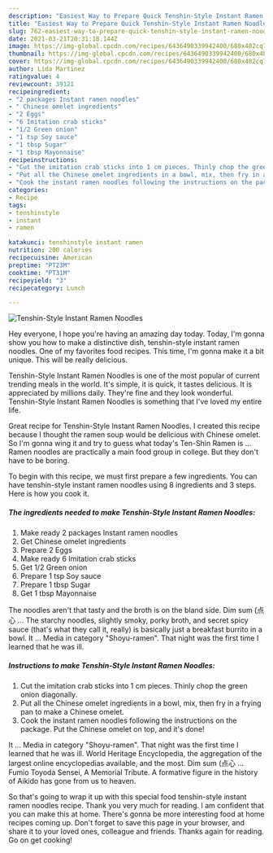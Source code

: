 ```yaml
---
description: "Easiest Way to Prepare Quick Tenshin-Style Instant Ramen Noodles"
title: "Easiest Way to Prepare Quick Tenshin-Style Instant Ramen Noodles"
slug: 762-easiest-way-to-prepare-quick-tenshin-style-instant-ramen-noodles
date: 2021-03-21T20:31:18.144Z
image: https://img-global.cpcdn.com/recipes/6436490339942400/680x482cq70/tenshin-style-instant-ramen-noodles-recipe-main-photo.jpg
thumbnail: https://img-global.cpcdn.com/recipes/6436490339942400/680x482cq70/tenshin-style-instant-ramen-noodles-recipe-main-photo.jpg
cover: https://img-global.cpcdn.com/recipes/6436490339942400/680x482cq70/tenshin-style-instant-ramen-noodles-recipe-main-photo.jpg
author: Lida Martinez
ratingvalue: 4
reviewcount: 39121
recipeingredient:
- "2 packages Instant ramen noodles"
- " Chinese omelet ingredients"
- "2 Eggs"
- "6 Imitation crab sticks"
- "1/2 Green onion"
- "1 tsp Soy sauce"
- "1 tbsp Sugar"
- "1 tbsp Mayonnaise"
recipeinstructions:
- "Cut the imitation crab sticks into 1 cm pieces. Thinly chop the green onion diagonally."
- "Put all the Chinese omelet ingredients in a bowl, mix, then fry in a frying pan to make a Chinese omelet."
- "Cook the instant ramen noodles following the instructions on the package. Put the Chinese omelet on top, and it&#39;s done!"
categories:
- Recipe
tags:
- tenshinstyle
- instant
- ramen

katakunci: tenshinstyle instant ramen 
nutrition: 200 calories
recipecuisine: American
preptime: "PT23M"
cooktime: "PT31M"
recipeyield: "3"
recipecategory: Lunch

---
```



![Tenshin-Style Instant Ramen Noodles](https://img-global.cpcdn.com/recipes/6436490339942400/680x482cq70/tenshin-style-instant-ramen-noodles-recipe-main-photo.jpg)

Hey everyone, I hope you're having an amazing day today. Today, I'm gonna show you how to make a distinctive dish, tenshin-style instant ramen noodles. One of my favorites food recipes. This time, I'm gonna make it a bit unique. This will be really delicious.

Tenshin-Style Instant Ramen Noodles is one of the most popular of current trending meals in the world. It's simple, it is quick, it tastes delicious. It is appreciated by millions daily. They're fine and they look wonderful. Tenshin-Style Instant Ramen Noodles is something that I've loved my entire life.

Great recipe for Tenshin-Style Instant Ramen Noodles. I created this recipe because I thought the ramen soup would be delicious with Chinese omelet. So I&#39;m gonna wing it and try to guess what today&#39;s Ten-Shin Ramen is … Ramen noodles are practically a main food group in college. But they don&#39;t have to be boring.


To begin with this recipe, we must first prepare a few ingredients. You can have tenshin-style instant ramen noodles using 8 ingredients and 3 steps. Here is how you cook it.

<!--inarticleads1-->

##### The ingredients needed to make Tenshin-Style Instant Ramen Noodles:

1. Make ready 2 packages Instant ramen noodles
1. Get  Chinese omelet ingredients
1. Prepare 2 Eggs
1. Make ready 6 Imitation crab sticks
1. Get 1/2 Green onion
1. Prepare 1 tsp Soy sauce
1. Prepare 1 tbsp Sugar
1. Get 1 tbsp Mayonnaise


The noodles aren&#39;t that tasty and the broth is on the bland side. Dim sum (点心 … The starchy noodles, slightly smoky, porky broth, and secret spicy sauce (that&#39;s what they call it, really) is basically just a breakfast burrito in a bowl. It … Media in category &#34;Shoyu-ramen&#34;. That night was the first time I learned that he was ill. 

<!--inarticleads2-->

##### Instructions to make Tenshin-Style Instant Ramen Noodles:

1. Cut the imitation crab sticks into 1 cm pieces. Thinly chop the green onion diagonally.
1. Put all the Chinese omelet ingredients in a bowl, mix, then fry in a frying pan to make a Chinese omelet.
1. Cook the instant ramen noodles following the instructions on the package. Put the Chinese omelet on top, and it&#39;s done!


It … Media in category &#34;Shoyu-ramen&#34;. That night was the first time I learned that he was ill. World Heritage Encyclopedia, the aggregation of the largest online encyclopedias available, and the most. Dim sum (点心 … Fumio Toyoda Sensei, A Memorial Tribute. A formative figure in the history of Aikido has gone from us to heaven. 

So that's going to wrap it up with this special food tenshin-style instant ramen noodles recipe. Thank you very much for reading. I am confident that you can make this at home. There's gonna be more interesting food at home recipes coming up. Don't forget to save this page in your browser, and share it to your loved ones, colleague and friends. Thanks again for reading. Go on get cooking!
